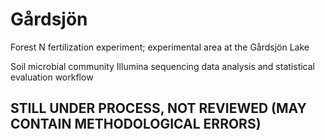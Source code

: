 # Gårdsjön

Forest N fertilization experiment; experimental area at the Gårdsjön Lake

Soil microbial community Illumina sequencing data analysis and statistical evaluation workflow

## STILL UNDER PROCESS, NOT REVIEWED (MAY CONTAIN METHODOLOGICAL ERRORS)
